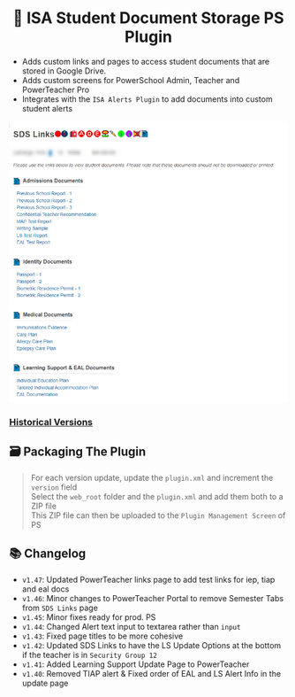 <h1 align="center">📃 ISA Student Document Storage PS Plugin</h1>

* Adds custom links and pages to access student documents that are stored in Google Drive. 
* Adds custom screens for PowerSchool Admin, Teacher and PowerTeacher Pro
* Integrates with the `ISA Alerts Plugin` to add documents into custom student alerts 

<p align="center">
    <img src="./links.png" title="Medical Page Guide" />
</p>

### [Historical Versions](https://github.com/InternationalSchoolAberdeen/ISAPowerSchoolPlugins/tree/main/ISA%20SDS%20Plugin/Previous%20Versions)

## 🗃 Packaging The Plugin
> For each version update, update the `plugin.xml` and increment the `version` field <br>
> Select the `web_root` folder and the `plugin.xml` and add them both to a ZIP file <br>
> This ZIP file can then be uploaded to the `Plugin Management Screen` of PS

## 📚 Changelog 

* `v1.47`: Updated PowerTeacher links page to add test links for iep, tiap and eal docs
* `v1.46`: Minor changes to PowerTeacher Portal to remove Semester Tabs from `SDS Links` page
* `v1.45`: Minor fixes ready for prod. PS
* `v1.44`: Changed Alert text input to textarea rather than `input`
* `v1.43`: Fixed page titles to be more cohesive 
* `v1.42`: Updated SDS Links to have the LS Update Options at the bottom if the teacher is in `Security Group 12`
* `v1.41`: Added Learning Support Update Page to PowerTeacher
* `v1.40`: Removed TIAP alert & Fixed order of EAL and LS Alert Info in the update page